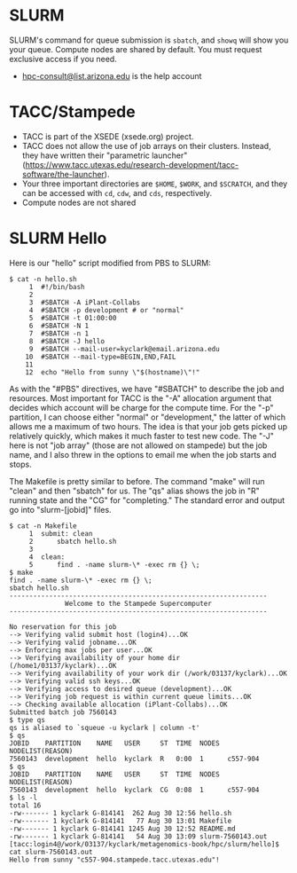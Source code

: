 # SLURM

SLURM's command for queue submission is ```sbatch```, and ```showq``` will show you your queue.  Compute nodes are shared by default.  You must request exclusive access if you need.  

* hpc-consult@list.arizona.edu is the help account

# TACC/Stampede

* TACC is part of the XSEDE (xsede.org) project.  
* TACC does not allow the use of job arrays on their clusters.  Instead, they have written their "parametric launcher" (https://www.tacc.utexas.edu/research-development/tacc-software/the-launcher).
* Your three important directories are ```$HOME```, ```$WORK```, and ```$SCRATCH```, and they can be accessed with ```cd```, ```cdw```, and ```cds```, respectively.  
* Compute nodes are not shared


# SLURM Hello

Here is our "hello" script modified from PBS to SLURM:

```
$ cat -n hello.sh
     1 	#!/bin/bash
     2
     3 	#SBATCH -A iPlant-Collabs
     4 	#SBATCH -p development # or "normal"
     5 	#SBATCH -t 01:00:00
     6 	#SBATCH -N 1
     7 	#SBATCH -n 1
     8 	#SBATCH -J hello
     9 	#SBATCH --mail-user=kyclark@email.arizona.edu
    10 	#SBATCH --mail-type=BEGIN,END,FAIL
    11
    12 	echo "Hello from sunny \"$(hostname)\"!"
```

As with the "#PBS" directives, we have "#SBATCH" to describe the job and resources.  Most important for TACC is the "-A" allocation argument that decides which account will be charge for the compute time.  For the "-p" partition, I can choose either "normal" or "development," the latter of which allows me a maximum of two hours.  The idea is that your job gets picked up relatively quickly, which makes it much faster to test new code.  The "-J" here is not "job array" (those are not allowed on stampede) but the job name, and I also threw in the options to email me when the job starts and stops.

The Makefile is pretty similar to before.  The command "make" will run "clean" and then "sbatch" for us.  The "qs" alias shows the job in "R" running state and the "CG" for "completing."  The standard error and output go into "slurm-[jobid]" files. 

```
$ cat -n Makefile
     1 	submit: clean
     2 		sbatch hello.sh
     3
     4 	clean:
     5 		find . -name slurm-\* -exec rm {} \;
$ make
find . -name slurm-\* -exec rm {} \;
sbatch hello.sh
-----------------------------------------------------------------
              Welcome to the Stampede Supercomputer
-----------------------------------------------------------------

No reservation for this job
--> Verifying valid submit host (login4)...OK
--> Verifying valid jobname...OK
--> Enforcing max jobs per user...OK
--> Verifying availability of your home dir (/home1/03137/kyclark)...OK
--> Verifying availability of your work dir (/work/03137/kyclark)...OK
--> Verifying valid ssh keys...OK
--> Verifying access to desired queue (development)...OK
--> Verifying job request is within current queue limits...OK
--> Checking available allocation (iPlant-Collabs)...OK
Submitted batch job 7560143
$ type qs
qs is aliased to `squeue -u kyclark | column -t'
$ qs
JOBID    PARTITION    NAME   USER     ST  TIME  NODES  NODELIST(REASON)
7560143  development  hello  kyclark  R   0:00  1      c557-904
$ qs
JOBID    PARTITION    NAME   USER     ST  TIME  NODES  NODELIST(REASON)
7560143  development  hello  kyclark  CG  0:08  1      c557-904
$ ls -l
total 16
-rw------- 1 kyclark G-814141  262 Aug 30 12:56 hello.sh
-rw------- 1 kyclark G-814141   77 Aug 30 13:01 Makefile
-rw------- 1 kyclark G-814141 1245 Aug 30 12:52 README.md
-rw------- 1 kyclark G-814141   54 Aug 30 13:09 slurm-7560143.out
[tacc:login4@/work/03137/kyclark/metagenomics-book/hpc/slurm/hello]$ cat slurm-7560143.out
Hello from sunny "c557-904.stampede.tacc.utexas.edu"!
```

